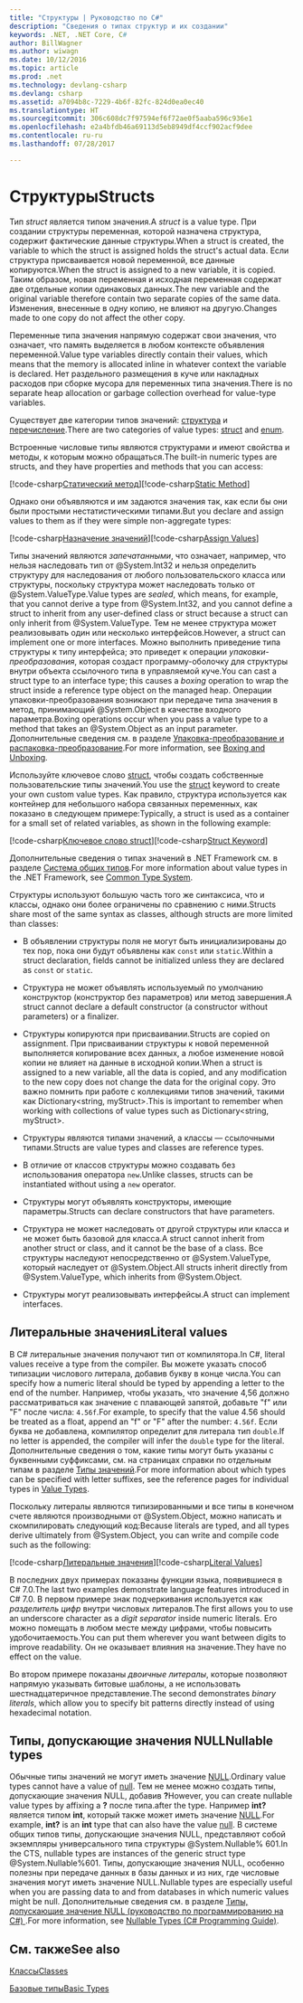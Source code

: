 ```yaml
---
title: "Структуры | Руководство по C#"
description: "Сведения о типах структур и их создании"
keywords: .NET, .NET Core, C#
author: BillWagner
ms.author: wiwagn
ms.date: 10/12/2016
ms.topic: article
ms.prod: .net
ms.technology: devlang-csharp
ms.devlang: csharp
ms.assetid: a7094b8c-7229-4b6f-82fc-824d0ea0ec40
ms.translationtype: HT
ms.sourcegitcommit: 306c608dc7f97594ef6f72ae0f5aaba596c936e1
ms.openlocfilehash: e2a4bfdb46a69113d5eb8949df4ccf902acf9dee
ms.contentlocale: ru-ru
ms.lasthandoff: 07/28/2017

---
```


# <a name="structs"></a><span data-ttu-id="4c49b-104">Структуры</span><span class="sxs-lookup"><span data-stu-id="4c49b-104">Structs</span></span>
<span data-ttu-id="4c49b-105">Тип *struct* является типом значения.</span><span class="sxs-lookup"><span data-stu-id="4c49b-105">A *struct* is a value type.</span></span> <span data-ttu-id="4c49b-106">При создании структуры переменная, которой назначена структура, содержит фактические данные структуры.</span><span class="sxs-lookup"><span data-stu-id="4c49b-106">When a struct is created, the variable to which the struct is assigned holds the struct's actual data.</span></span> <span data-ttu-id="4c49b-107">Если структура присваивается новой переменной, все данные копируются.</span><span class="sxs-lookup"><span data-stu-id="4c49b-107">When the struct is assigned to a new variable, it is copied.</span></span> <span data-ttu-id="4c49b-108">Таким образом, новая переменная и исходная переменная содержат две отдельные копии одинаковых данных.</span><span class="sxs-lookup"><span data-stu-id="4c49b-108">The new variable and the original variable therefore contain two separate copies of the same data.</span></span> <span data-ttu-id="4c49b-109">Изменения, внесенные в одну копию, не влияют на другую.</span><span class="sxs-lookup"><span data-stu-id="4c49b-109">Changes made to one copy do not affect the other copy.</span></span>

<span data-ttu-id="4c49b-110">Переменные типа значения напрямую содержат свои значения, что означает, что память выделяется в любом контексте объявления переменной.</span><span class="sxs-lookup"><span data-stu-id="4c49b-110">Value type variables directly contain their values, which means that the memory is allocated inline in whatever context the variable is declared.</span></span> <span data-ttu-id="4c49b-111">Нет раздельного размещения в куче или накладных расходов при сборке мусора для переменных типа значения.</span><span class="sxs-lookup"><span data-stu-id="4c49b-111">There is no separate heap allocation or garbage collection overhead for value-type variables.</span></span>  
  
<span data-ttu-id="4c49b-112">Существует две категории типов значений: [структура](./language-reference/keywords/struct.md) и [перечисление](./language-reference/keywords/enum.md).</span><span class="sxs-lookup"><span data-stu-id="4c49b-112">There are two categories of value types: [struct](./language-reference/keywords/struct.md) and [enum](./language-reference/keywords/enum.md).</span></span>  
  
<span data-ttu-id="4c49b-113">Встроенные числовые типы являются структурами и имеют свойства и методы, к которым можно обращаться.</span><span class="sxs-lookup"><span data-stu-id="4c49b-113">The built-in numeric types are structs, and they have properties and methods that you can access:</span></span>  
  
<span data-ttu-id="4c49b-114">[!code-csharp[Статический метод](../../samples/snippets/csharp/concepts/structs/static-method.cs)]</span><span class="sxs-lookup"><span data-stu-id="4c49b-114">[!code-csharp[Static Method](../../samples/snippets/csharp/concepts/structs/static-method.cs)]</span></span>
  
<span data-ttu-id="4c49b-115">Однако они объявляются и им задаются значения так, как если бы они были простыми нестатистическими типами.</span><span class="sxs-lookup"><span data-stu-id="4c49b-115">But you declare and assign values to them as if they were simple non-aggregate types:</span></span>  
  
<span data-ttu-id="4c49b-116">[!code-csharp[Назначение значений](../../samples/snippets/csharp/concepts/structs/assign-value.cs)]</span><span class="sxs-lookup"><span data-stu-id="4c49b-116">[!code-csharp[Assign Values](../../samples/snippets/csharp/concepts/structs/assign-value.cs)]</span></span> 
  
<span data-ttu-id="4c49b-117">Типы значений являются *запечатанными*, что означает, например, что нельзя наследовать тип от @System.Int32 и нельзя определить структуру для наследования от любого пользовательского класса или структуры, поскольку структура может наследовать только от @System.ValueType.</span><span class="sxs-lookup"><span data-stu-id="4c49b-117">Value types are *sealed*, which means, for example, that you cannot derive a type from @System.Int32, and you cannot define a struct to inherit from any user-defined class or struct because a struct can only inherit from @System.ValueType.</span></span> <span data-ttu-id="4c49b-118">Тем не менее структура может реализовывать один или несколько интерфейсов.</span><span class="sxs-lookup"><span data-stu-id="4c49b-118">However, a struct can implement one or more interfaces.</span></span> <span data-ttu-id="4c49b-119">Можно выполнить приведение типа структуры к типу интерфейса; это приведет к операции *упаковки-преобразования*, которая создаст программу-оболочку для структуры внутри объекта ссылочного типа в управляемой куче.</span><span class="sxs-lookup"><span data-stu-id="4c49b-119">You can cast a struct type to an interface type; this causes a *boxing* operation to wrap the struct inside a reference type object on the managed heap.</span></span> <span data-ttu-id="4c49b-120">Операции упаковки-преобразования возникают при передаче типа значения в метод, принимающий @System.Object в качестве входного параметра.</span><span class="sxs-lookup"><span data-stu-id="4c49b-120">Boxing operations occur when you pass a value type to a method that takes an @System.Object as an input parameter.</span></span> <span data-ttu-id="4c49b-121">Дополнительные сведения см. в разделе [Упаковка-преобразование и распаковка-преобразование](./programming-guide/types/boxing-and-unboxing.md ).</span><span class="sxs-lookup"><span data-stu-id="4c49b-121">For more information, see [Boxing and Unboxing](./programming-guide/types/boxing-and-unboxing.md ).</span></span>  
  
<span data-ttu-id="4c49b-122">Используйте ключевое слово [struct](./language-reference/keywords/struct.md), чтобы создать собственные пользовательские типы значений.</span><span class="sxs-lookup"><span data-stu-id="4c49b-122">You use the [struct](./language-reference/keywords/struct.md) keyword to create your own custom value types.</span></span> <span data-ttu-id="4c49b-123">Как правило, структура используется как контейнер для небольшого набора связанных переменных, как показано в следующем примере:</span><span class="sxs-lookup"><span data-stu-id="4c49b-123">Typically, a struct is used as a container for a small set of related variables, as shown in the following example:</span></span>  
  
<span data-ttu-id="4c49b-124">[!code-csharp[Ключевое слово struct](../../samples/snippets/csharp/concepts/structs/struct-keyword.cs)]</span><span class="sxs-lookup"><span data-stu-id="4c49b-124">[!code-csharp[Struct Keyword](../../samples/snippets/csharp/concepts/structs/struct-keyword.cs)]</span></span>  
  
<span data-ttu-id="4c49b-125">Дополнительные сведения о типах значений в .NET Framework см. в разделе [Система общих типов](../standard/common-type-system.md).</span><span class="sxs-lookup"><span data-stu-id="4c49b-125">For more information about value types in the .NET Framework, see [Common Type System](../standard/common-type-system.md).</span></span>  
    
<span data-ttu-id="4c49b-126">Структуры используют большую часть того же синтаксиса, что и классы, однако они более ограничены по сравнению с ними.</span><span class="sxs-lookup"><span data-stu-id="4c49b-126">Structs share most of the same syntax as classes, although structs are more limited than classes:</span></span>  
  
-   <span data-ttu-id="4c49b-127">В объявлении структуры поля не могут быть инициализированы до тех пор, пока они будут объявлены как `const` или `static`.</span><span class="sxs-lookup"><span data-stu-id="4c49b-127">Within a struct declaration, fields cannot be initialized unless they are declared as `const` or `static`.</span></span>  
  
-   <span data-ttu-id="4c49b-128">Структура не может объявлять используемый по умолчанию конструктор (конструктор без параметров) или метод завершения.</span><span class="sxs-lookup"><span data-stu-id="4c49b-128">A struct cannot declare a default constructor (a constructor without parameters) or a finalizer.</span></span>  
  
-   <span data-ttu-id="4c49b-129">Структуры копируются при присваивании.</span><span class="sxs-lookup"><span data-stu-id="4c49b-129">Structs are copied on assignment.</span></span> <span data-ttu-id="4c49b-130">При присваивании структуры к новой переменной выполняется копирование всех данных, а любое изменение новой копии не влияет на данные в исходной копии.</span><span class="sxs-lookup"><span data-stu-id="4c49b-130">When a struct is assigned to a new variable, all the data is copied, and any modification to the new copy does not change the data for the original copy.</span></span> <span data-ttu-id="4c49b-131">Это важно помнить при работе с коллекциями типов значений, такими как Dictionary<string, myStruct>.</span><span class="sxs-lookup"><span data-stu-id="4c49b-131">This is important to remember when working with collections of value types such as Dictionary<string, myStruct>.</span></span>  
  
-   <span data-ttu-id="4c49b-132">Структуры являются типами значений, а классы — ссылочными типами.</span><span class="sxs-lookup"><span data-stu-id="4c49b-132">Structs are value types and classes are reference types.</span></span>  
  
-   <span data-ttu-id="4c49b-133">В отличие от классов структуры можно создавать без использования оператора `new`.</span><span class="sxs-lookup"><span data-stu-id="4c49b-133">Unlike classes, structs can be instantiated without using a `new` operator.</span></span>  
  
-   <span data-ttu-id="4c49b-134">Структуры могут объявлять конструкторы, имеющие параметры.</span><span class="sxs-lookup"><span data-stu-id="4c49b-134">Structs can declare constructors that have parameters.</span></span>  
  
-   <span data-ttu-id="4c49b-135">Структура не может наследовать от другой структуры или класса и не может быть базовой для класса.</span><span class="sxs-lookup"><span data-stu-id="4c49b-135">A struct cannot inherit from another struct or class, and it cannot be the base of a class.</span></span> <span data-ttu-id="4c49b-136">Все структуры наследуют непосредственно от @System.ValueType, который наследует от @System.Object.</span><span class="sxs-lookup"><span data-stu-id="4c49b-136">All structs inherit directly from @System.ValueType, which inherits from @System.Object.</span></span>  
  
-   <span data-ttu-id="4c49b-137">Структуры могут реализовывать интерфейсы.</span><span class="sxs-lookup"><span data-stu-id="4c49b-137">A struct can implement interfaces.</span></span>

## <a name="literal-values"></a><span data-ttu-id="4c49b-138">Литеральные значения</span><span class="sxs-lookup"><span data-stu-id="4c49b-138">Literal values</span></span>  
<span data-ttu-id="4c49b-139">В C# литеральные значения получают тип от компилятора.</span><span class="sxs-lookup"><span data-stu-id="4c49b-139">In C#, literal values receive a type from the compiler.</span></span> <span data-ttu-id="4c49b-140">Вы можете указать способ типизации числового литерала, добавив букву в конце числа.</span><span class="sxs-lookup"><span data-stu-id="4c49b-140">You can specify how a numeric literal should be typed by appending a letter to the end of the number.</span></span> <span data-ttu-id="4c49b-141">Например, чтобы указать, что значение 4,56 должно рассматриваться как значение с плавающей запятой, добавьте "f" или "F" после числа: `4.56f`.</span><span class="sxs-lookup"><span data-stu-id="4c49b-141">For example, to specify that the value 4.56 should be treated as a float, append an "f" or "F" after the number: `4.56f`.</span></span> <span data-ttu-id="4c49b-142">Если буква не добавлена, компилятор определит для литерала тип `double`.</span><span class="sxs-lookup"><span data-stu-id="4c49b-142">If no letter is appended, the compiler will infer the `double` type for the literal.</span></span> <span data-ttu-id="4c49b-143">Дополнительные сведения о том, какие типы могут быть указаны с буквенными суффиксами, см. на страницах справки по отдельным типам в разделе [Типы значений](./language-reference/keywords/value-types.md).</span><span class="sxs-lookup"><span data-stu-id="4c49b-143">For more information about which types can be specified with letter suffixes, see the reference pages for individual types in [Value Types](./language-reference/keywords/value-types.md).</span></span>  
  
<span data-ttu-id="4c49b-144">Поскольку литералы являются типизированными и все типы в конечном счете являются производными от @System.Object, можно написать и скомпилировать следующий код:</span><span class="sxs-lookup"><span data-stu-id="4c49b-144">Because literals are typed, and all types derive ultimately from @System.Object, you can write and compile code such as the following:</span></span>  
  
<span data-ttu-id="4c49b-145">[!code-csharp[Литеральные значения](../../samples/snippets/csharp/concepts/structs/literals.cs)]</span><span class="sxs-lookup"><span data-stu-id="4c49b-145">[!code-csharp[Literal Values](../../samples/snippets/csharp/concepts/structs/literals.cs)]</span></span>

<span data-ttu-id="4c49b-146">В последних двух примерах показаны функции языка, появившиеся в C# 7.0.</span><span class="sxs-lookup"><span data-stu-id="4c49b-146">The last two examples demonstrate language features introduced in C# 7.0.</span></span> <span data-ttu-id="4c49b-147">В первом примере знак подчеркивания используется как *разделитель цифр* внутри числовых литералов.</span><span class="sxs-lookup"><span data-stu-id="4c49b-147">The first allows you to use an underscore character as a *digit separator* inside numeric literals.</span></span> <span data-ttu-id="4c49b-148">Его можно помещать в любом месте между цифрами, чтобы повысить удобочитаемость.</span><span class="sxs-lookup"><span data-stu-id="4c49b-148">You can put them wherever you want between digits to improve readability.</span></span> <span data-ttu-id="4c49b-149">Он не оказывает влияния на значение.</span><span class="sxs-lookup"><span data-stu-id="4c49b-149">They have no effect on the value.</span></span>

<span data-ttu-id="4c49b-150">Во втором примере показаны *двоичные литералы*, которые позволяют напрямую указывать битовые шаблоны, а не использовать шестнадцатеричное представление.</span><span class="sxs-lookup"><span data-stu-id="4c49b-150">The second demonstrates *binary literals*, which allow you to specify bit patterns directly instead of using hexadecimal notation.</span></span>

## <a name="nullable-types"></a><span data-ttu-id="4c49b-151">Типы, допускающие значения NULL</span><span class="sxs-lookup"><span data-stu-id="4c49b-151">Nullable types</span></span>  
<span data-ttu-id="4c49b-152">Обычные типы значений не могут иметь значение [NULL](./language-reference/keywords/null.md).</span><span class="sxs-lookup"><span data-stu-id="4c49b-152">Ordinary value types cannot have a value of [null](./language-reference/keywords/null.md).</span></span> <span data-ttu-id="4c49b-153">Тем не менее можно создать типы, допускающие значения NULL, добавив **?**</span><span class="sxs-lookup"><span data-stu-id="4c49b-153">However, you can create nullable value types by affixing a **?**</span></span> <span data-ttu-id="4c49b-154">после типа.</span><span class="sxs-lookup"><span data-stu-id="4c49b-154">after the type.</span></span> <span data-ttu-id="4c49b-155">Например **int?** является типом **int**, который также может иметь значение [NULL](./language-reference/keywords/null.md).</span><span class="sxs-lookup"><span data-stu-id="4c49b-155">For example, **int?** is an **int** type that can also have the value [null](./language-reference/keywords/null.md).</span></span> <span data-ttu-id="4c49b-156">В системе общих типов типы, допускающие значения NULL, представляют собой экземпляры универсального типа структуры @System.Nullable% 601.</span><span class="sxs-lookup"><span data-stu-id="4c49b-156">In the CTS, nullable types are instances of the generic struct type @System.Nullable%601.</span></span> <span data-ttu-id="4c49b-157">Типы, допускающие значения NULL, особенно полезны при передаче данных в базы данных и из них, где числовые значения могут иметь значение NULL.</span><span class="sxs-lookup"><span data-stu-id="4c49b-157">Nullable types are especially useful when you are passing data to and from databases in which numeric values might be null.</span></span> <span data-ttu-id="4c49b-158">Дополнительные сведения см. в разделе [Типы, допускающие значение NULL (руководство по программированию на C#) ](./programming-guide/nullable-types/index.md).</span><span class="sxs-lookup"><span data-stu-id="4c49b-158">For more information, see [Nullable Types (C# Programming Guide)](./programming-guide/nullable-types/index.md).</span></span>

## <a name="see-also"></a><span data-ttu-id="4c49b-159">См. также</span><span class="sxs-lookup"><span data-stu-id="4c49b-159">See also</span></span>
[<span data-ttu-id="4c49b-160">Классы</span><span class="sxs-lookup"><span data-stu-id="4c49b-160">Classes</span></span>](classes.md)

[<span data-ttu-id="4c49b-161">Базовые типы</span><span class="sxs-lookup"><span data-stu-id="4c49b-161">Basic Types</span></span>](basic-types.md)

